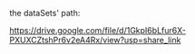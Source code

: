the dataSets' path:

https://drive.google.com/file/d/1GkpI6bLfur6X-PXUXCZtshPr6v2eA4Rx/view?usp=share_link